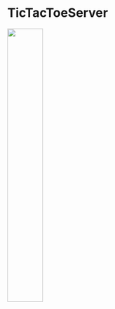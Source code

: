# TicTacToeServer

<div>
  <img src ="https://user-images.githubusercontent.com/31763341/148520497-ff7d3564-29b2-4a25-aed4-3f1e9ddf322a.png" width=40%>

</div>
